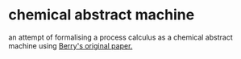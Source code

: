 
# chemical abstract machine

an attempt of formalising a process calculus as a chemical
abstract machine using [Berry's original paper.](https://www.sciencedirect.com/science/article/pii/030439759290185I)
